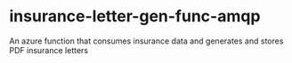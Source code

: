 # insurance-letter-gen-func-amqp
An azure function that consumes insurance data and generates and stores PDF insurance letters 
